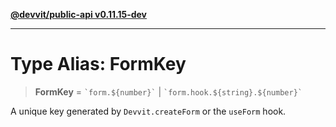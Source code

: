 [**@devvit/public-api v0.11.15-dev**](../README.md)

---

# Type Alias: FormKey

> **FormKey** = `` `form.${number}` `` \| `` `form.hook.${string}.${number}` ``

A unique key generated by `Devvit.createForm` or the `useForm` hook.
